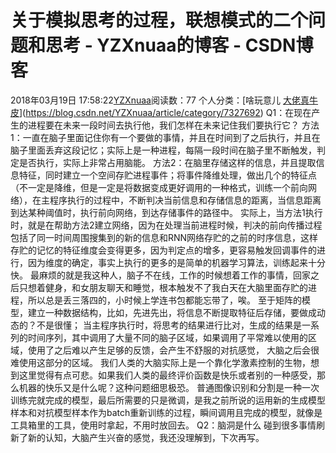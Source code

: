 # 关于模拟思考的过程，联想模式的二个问题和思考 - YZXnuaa的博客 - CSDN博客
2018年03月19日 17:58:22[YZXnuaa](https://me.csdn.net/YZXnuaa)阅读数：77
个人分类：[啥玩意儿																[大佬真牛皮](https://blog.csdn.net/YZXnuaa/article/category/7518767)](https://blog.csdn.net/YZXnuaa/article/category/7327692)
Q1：在现在产生的进程要在未来一段时间去执行他，我们怎样在未来记住我们要执行它？
方法1：一直在脑子里面记住你有一个要做的事情，并且在时间到了之后执行，并且在脑子里面丢弃这段记忆；实际上是一种进程，每隔一段时间在脑子里不断触发，判定是否执行，实际上非常占用脑能。
方法2：在脑里存储这样的信息，并且提取信息特征，同时建立一个空间存贮进程事件；将事件降维处理，做出几个的特征点（不一定是降维，但是一定是将数据变成更好调用的一种格式，训练一个前向网络），在主程序执行的过程中，不断判决当前信息和存储信息的距离，当信息距离到达某种阈值时，执行前向网络，到达存储事件的路径中。
实际上，当方法1执行时，就是在帮助方法2建立网络，因为在处理当前进程时候，判决的前向传播过程包括了同一时间周围搜集到的新的信息和RNN网络存贮的之前的时序信息，这样存贮的记忆的特征维度会变得更多，因为判定点的增多，更容易触发回调事件的进行，因为维度的确定，事实上执行的更多的是简单的机器学习算法，训练起来十分快。
最麻烦的就是我这种人，脑子不在线，工作的时候想着工作的事情，回家之后只想着健身，和女朋友聊天和睡觉，根本触发不了我白天在大脑里面存贮的进程，所以总是丢三落四的，小时候上学连书包都能忘带了，唉。
至于矩阵的模型，建立一种数据结构，比如，先进先出，将信息不断提取特征后存储，要做成动态的？不是很懂；
当主程序执行时，将思考的结果进行比对，生成的结果是一系列的时间序列，其中调用了大量不同的脑子区域，如果调用了平常难以使用的区域，使用了之后难以产生足够的反馈，会产生不舒服的对抗感觉， 大脑之后会很难使用这部分的区域。
我们人类的大脑实际上是一个靠化学激素控制的生物，想到这里觉得有点可悲。如果我们人类的最终评价函数是快乐或者别的一种感受，那么机器的快乐又是什么呢？这种问题细思极恐。
普通图像识别和分割是一种一次训练完就完成的模型，最后所需要的只是微调，是我之前所说的运用新的生成模型样本和对抗模型样本作为batch重新训练的过程，瞬间调用且完成的模型，就像是工具箱里的工具，使用时拿起，不用时放回去。
Q2：脑洞是什么
碰到很多事情刷新了新的认知，大脑产生兴奋的感觉，我还没理解到，下次再写。
